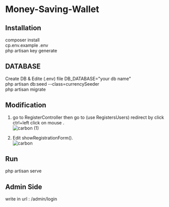 # Money-Saving-Wallet

## Installation

composer install <br/>
cp.env.example .env <br/>
php artisan key generate <br/>

## DATABASE

Create DB & Edite (.env) file DB_DATABASE="your db name" <br/>
php artisan  db:seed --class=currencySeeder <br/>
php artisan migrate <br/>

## Modification

1) go to RegisterController then go to (use RegistersUsers) redirect by click ctrl+left click on mouse . <br/>
![carbon (1)](https://user-images.githubusercontent.com/56304666/105642417-39a0ae80-5e92-11eb-86ef-c195ec5cd13e.png) <br/>

2) Edit showRegistrationForm(). <br/>
![carbon](https://user-images.githubusercontent.com/56304666/105642313-b4b59500-5e91-11eb-97ef-38c5c551f1dc.png) <br/>

## Run 

php artisan serve

## Admin Side 

write in url : /admin/login
